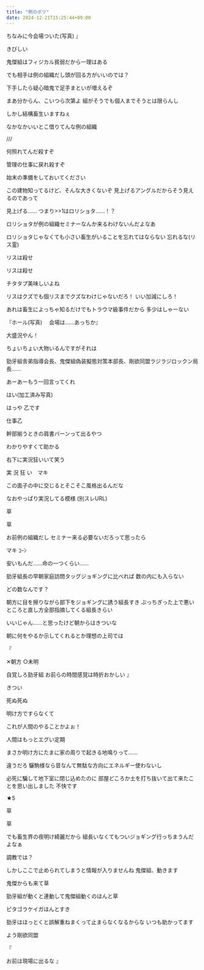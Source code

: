 ```yaml
---
title: "例のボツ"
date: 2024-12-21T15:25:44+09:00
---
```

ちなみに今会場ついた(写真)
』

きびしい

鬼傑組はフィジカル貧弱だから一理はある

でも相手は例の組織だし頭が回る方がいいのでは？

下手したら疑心暗鬼で足手まといが増えるぞ

まあ分からん、こいつら次第よ
組がそうでも個人までそうとは限らんし

しかし結構畜生いますねぇ

なかなかいいとこ借りてんな例の組織

>>
///

>>
何照れてんだ殺すぞ

>>
管理の仕事に戻れ殺すぞ

>>
始末の準備をしておいてください

この建物知ってるけど、そんな大きくないぞ
見上げるアングルだからそう見えるのであって

見上げる……
つまり>>1はロリショタ……！？

ロリショタが例の組織セミナーなんか来るわけないんだよなあ

ロリショタじゃなくても小さい畜生がいることを忘れてはならない
忘れるな(リス霊)

リスは殺せ

リスは殺せ

チタタプ美味しいよね

リスはクズでも個リスまでクズなわけじゃないだろ！
いい加減にしろ！

あれは畜生によっちゃ知るだけでもトラウマ級事件だから
多少はしゃーない

『ホール(写真)
　会場は……あっちか』

大盛況やん！

ちょいちょい大物いるんですがそれは

勁牙組舎弟指導会長、鬼傑組偽装擬態対策本部長、剛欲同盟ラジラジロックン局長……

あーあーもう一回言ってくれ

はい(加工済み写真)

>>
はっや
乙です

>>
仕事乙

>>
幹部揃うときの肩書バーンって出るやつ

>>
わかりやすくて助かる

右下に実況狂いいて笑う

実
況
狂
い　マキ

この面子の中に交じるとそこそこ風格出るんだな

なおやっぱり実況してる模様
(別スレURL)

草

草

お前例の組織だし
セミナー来る必要ないだろって思ったら








マキ
ｺｰﾝ





安いもんだ……命の一つくらい……





勁牙組長の早朝家庭訪問タッグジョギングに比べれば
数の内にも入らない

>>
どの数なんです？

朝方に目を擦りながら部下をジョギングに誘う組長すき
ぶっちぎった上で悪いところと直し方全部指摘してくる組長きらい

>>
いいじゃん……と思ったけど朝からはきついな

>>
朝に何をやるか示してくれるとか理想の上司では

『
>>
✕朝方
○未明

自覚しろ勁牙組
お前らの時間感覚は時折おかしい
』

>>
きつい

>>
死ぬ死ぬ

>>
明け方ですらなくて

これが人間のやることかよぉ！

人間はもっとエグい定期

まさか明け方にたまに家の周りで起きる地鳴りって……

違うだろ
驪駒様なら音なんて無駄な方向にエネルギー使わないし

必死に騙して地下室に閉じ込めたのに
部屋どころか土を打ち抜いて出て来たことを思い出しました
不快です

★5

草

草

でも畜生界の夜明け綺麗だから
組長いなくてもついジョギング行っちまうんだよなぁ

調教では？



しかしここで止められてしまうと情報が入りませんね
鬼傑組、動きます

鬼傑からも来て草

勁牙組が動くと連動して鬼傑組動くのほんと草

ピタゴラケイガほんとすき

勁牙はほっとくと誤解重ねまくって止まらなくなるからな
いつも助かってます

>>
よう剛欲同盟

『
>>
お前は現場に出るな
』
